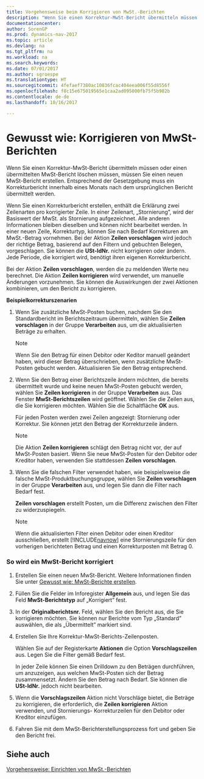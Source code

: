 ```yaml
---
title: Vorgehensweise beim Korrigieren von MwSt.-Berichten
description: "Wenn Sie einen Korrektur-MwSt-Bericht übermitteln müssen oder einen übermittelten MwSt-Bericht löschen müssen, müssen Sie einen neuen MwSt-Bericht erstellen. Entsprechend der Gesetzgebung muss ein Korrekturbericht innerhalb eines Monats nach dem ursprünglichen Bericht übermittelt werden."
documentationcenter: 
author: SorenGP
ms.prod: dynamics-nav-2017
ms.topic: article
ms.devlang: na
ms.tgt_pltfrm: na
ms.workload: na
ms.search.keywords: 
ms.date: 07/01/2017
ms.author: sgroespe
ms.translationtype: HT
ms.sourcegitcommit: 4fefaef7380ac10836fcac404eea006f55d8556f
ms.openlocfilehash: f8c15e675019565e1caa2ad095000fb75f5b982b
ms.contentlocale: de-de
ms.lasthandoff: 10/16/2017

---
```

# <a name="how-to-correct-vat-reports"></a>Gewusst wie: Korrigieren von MwSt-Berichten
Wenn Sie einen Korrektur-MwSt-Bericht übermitteln müssen oder einen übermittelten MwSt-Bericht löschen müssen, müssen Sie einen neuen MwSt-Bericht erstellen. Entsprechend der Gesetzgebung muss ein Korrekturbericht innerhalb eines Monats nach dem ursprünglichen Bericht übermittelt werden.  
  
 Wenn Sie einen Korrekturbericht erstellen, enthält die Erklärung zwei Zeilenarten pro korrigierter Zeile. In einer Zeilenart, „Stornierung”, wird der Basiswert der MwSt. als Stornierung aufgezeichnet. Alle anderen Informationen bleiben dieselben und können nicht bearbeitet werden. In einer neuen Zeile, Korrekturtyp, können Sie nach Bedarf Korrekturen am MwSt.-Betrag vornehmen. Bei der Aktion **Zeilen vorschlagen** wird jedoch der richtige Betrag, basierend auf den Filtern und gebuchten Belegen, vorgeschlagen. Sie können die **USt-IdNr.** nicht korrigieren oder ändern. Jede Periode, die korrigiert wird, benötigt ihren eigenen Korrekturbericht.  
  
 Bei der Aktion **Zeilen vorschlagen**, werden die zu meldenden Werte neu berechnet. Die Aktion **Zeilen korrigieren** wird verwendet, um manuelle Änderungen vorzunehmen. Sie können die Auswirkungen der zwei Aktionen kombinieren, um den Bericht zu korrigieren.  
  
 **Beispielkorrekturszenarien**  
  
1.  Wenn Sie zusätzliche MwSt-Posten buchen, nachdem Sie den Standardbericht im Berichtszeitraum übermitteln, wählen Sie **Zeilen vorschlagen** in der Gruppe **Verarbeiten** aus, um die aktualisierten Beträge zu erhalten.  
  
    > [!NOTE]  
    >  Wenn Sie den Betrag für einen Debitor oder Keditor manuell geändert haben, wird dieser Betrag überschrieben, wenn zusätzliche MwSt-Posten gebucht werden. Aktualisieren Sie den Betrag entsprechend.  
  
2.  Wenn Sie den Betrag einer Berichtszeile ändern möchten, die bereits übermittelt wurde und keine neuen MwSt-Posten gebucht werden, wählen Sie **Zeilen korrigieren** in der Gruppe **Verarbeiten** aus. Das Fenster **MwSt-Berichtszeilen** wird geöffnet. Wählen Sie die Zeilen aus, die Sie korrigieren möchten. Wählen Sie die Schaltfläche **OK** aus.  
  
     Für jeden Posten werden zwei Zeilen angezeigt: Stornierung oder Korrektur. Sie können jetzt den Betrag der Korrekturzeile ändern.  
  
    > [!NOTE]  
    >  Die Aktion **Zeilen korrigieren** schlägt den Betrag nicht vor, der auf MwSt-Posten basiert. Wenn Sie neue MwSt-Posten für den Debitor oder Kreditor haben, verwenden Sie stattdessen **Zeilen vorschlagen**.  
  
3.  Wenn Sie die falschen Filter verwendet haben, wie beispielsweise die falsche MwSt-Produktbuchungsgruppe, wählen Sie **Zeilen vorschlagen** in der Gruppe **Verarbeiten** aus, und legen Sie dann die Filter nach Bedarf fest.  
  
     **Zeilen vorschlagen** erstellt Posten, um die Differenz zwischen den Filter zu widerzuspiegeln.  
  
    > [!NOTE]  
    >  Wenn die aktualisierten Filter einen Debitor oder einen Kreditor ausschließen, erstellt [!INCLUDE[navnow](../../includes/navnow_md.md)] eine Stornierungszeile für den vorherigen berichteten Betrag und einen Korrekturposten mit Betrag 0.  
  
### <a name="to-correct-a-vat-report"></a>So wird ein MwSt-Bericht korrigiert  
  
1.  Erstellen Sie einen neuen MwSt-Bericht. Weitere Informationen finden Sie unter [Gewusst wie: MwSt-Berichte erstellen](how-to-create-vat-reports.md).  
  
2.  Füllen Sie die Felder im Inforegister **Allgemein** aus, und legen Sie das Feld **MwSt-Berichtstyp** auf „Korrigiert” fest.  
  
3.  In der **Originalberichtsnr.** Feld, wählen Sie den Bericht aus, die Sie korrigieren möchten. Sie können nur Berichte vom Typ „Standard” auswählen, die als „Übermittelt” markiert sind.  
  
4.  Erstellen Sie Ihre Korrektur-MwSt-Berichts-Zeilenposten.  
  
     Wählen Sie auf der Registerkarte **Aktionen** die Option **Vorschlagszeilen** aus. Legen Sie die Filter gemäß Bedarf fest.  
  
     In jeder Zeile können Sie einen Drilldown zu den Beträgen durchführen, um anzuzeigen, aus welchen MwSt-Posten sich der Betrag zusammensetzt. Ändern Sie den Betrag nach Bedarf. Sie können die **USt-IdNr.** jedoch nicht bearbeiten.  
  
5.  Wenn die **Vorschlagszeilen** Aktion nicht Vorschläge bietet, die Beträge zu korrigieren, die erforderlich, die **Zeilen korrigieren** Aktion verwenden, und Stornierungs- Korrekturzeilen für den Debitor oder Kreditor einzufügen.  
  
6.  Fahren Sie mit dem MwSt-Berichterstellungsprozess fort und geben Sie den Bericht frei.  
  
## <a name="see-also"></a>Siehe auch  
 [Vorgehensweise: Einrichten von MwSt.-Berichten](how-to-set-up-vat-reports.md)
